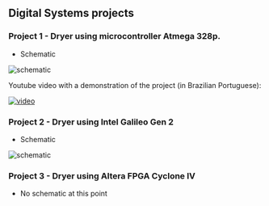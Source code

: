 ## Digital Systems projects

### Project 1 - Dryer using microcontroller Atmega 328p.

* Schematic

![schematic](http://i.imgur.com/t88uHkk.png)

Youtube video with a demonstration of the project (in Brazilian Portuguese):

[![video](https://img.youtube.com/vi/pO7yiydMlY8/0.jpg)](https://www.youtube.com/watch?v=pO7yiydMlY8)

### Project 2 - Dryer using Intel Galileo Gen 2

* Schematic

![schematic](https://i.imgur.com/8OmnEd5.png)

### Project 3 - Dryer using Altera FPGA Cyclone IV

* No schematic at this point


